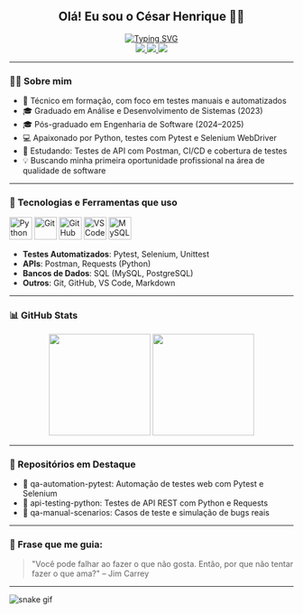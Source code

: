 <h2 align="center"><strong>Olá! Eu sou o César Henrique 👨‍💻</strong></h2>

<div align="center">
  <a href="https://git.io/typing-svg">
    <img src="https://readme-typing-svg.demolab.com?font=Fira+Code&weight=500&size=22&pause=1000&color=00FFD5&center=true&vCenter=true&random=false&width=700&lines=T%C3%A9cnico+em+formac%C3%A3o+com+foco+em+Python+e+Automatiza%C3%A7%C3%A3o+de+Testes+de+Software" alt="Typing SVG">
  </a>
</div>

<div align="center">
  <a href="https://www.instagram.com/cesar.h.dasilva/" target="_blank">
    <img src="https://img.shields.io/badge/Instagram-E4405F?style=for-the-badge&logo=instagram&logoColor=white">
  </a>
  <a href="https://www.linkedin.com/in/devcesarhsilva/" target="_blank">
    <img src="https://img.shields.io/badge/LinkedIn-0077B5?style=for-the-badge&logo=linkedin&logoColor=white">
  </a>
  <a href="mailto:cesar.h.dev.python@gmail.com" target="_blank">
    <img src="https://img.shields.io/badge/Gmail-D14836?style=for-the-badge&logo=gmail&logoColor=white">
  </a>
</div>

---

### 👨‍🎓 Sobre mim

- 📍 Técnico em formação, com foco em testes manuais e automatizados
- 🎓 Graduado em Análise e Desenvolvimento de Sistemas (2023)
- 🎓 Pós-graduado em Engenharia de Software (2024–2025)
- 💻 Apaixonado por Python, testes com Pytest e Selenium WebDriver
- 🧠 Estudando: Testes de API com Postman, CI/CD e cobertura de testes
- 💡 Buscando minha primeira oportunidade profissional na área de qualidade de software

---

### 🚀 Tecnologias e Ferramentas que uso

<div>
  <img src="https://cdn.jsdelivr.net/gh/devicons/devicon/icons/python/python-original.svg" alt="Python" width="40" height="40"/>
  <img src="https://cdn.jsdelivr.net/gh/devicons/devicon/icons/git/git-original.svg" alt="Git" width="40" height="40"/>
  <img src="https://cdn.jsdelivr.net/gh/devicons/devicon/icons/github/github-original.svg" alt="GitHub" width="40" height="40"/>
  <img src="https://cdn.jsdelivr.net/gh/devicons/devicon/icons/vscode/vscode-original.svg" alt="VS Code" width="40" height="40"/>
  <img src="https://cdn.jsdelivr.net/gh/devicons/devicon/icons/mysql/mysql-original-wordmark.svg" alt="MySQL" width="40" height="40"/>
</div>

- **Testes Automatizados**: Pytest, Selenium, Unittest  
- **APIs**: Postman, Requests (Python)  
- **Bancos de Dados**: SQL (MySQL, PostgreSQL)  
- **Outros**: Git, GitHub, VS Code, Markdown

---

### 📊 GitHub Stats

<div align="center">
  <img height="180em" src="https://github-readme-stats.vercel.app/api?username=cesardevpython&show_icons=true&theme=tokyonight&locale=pt-br"/>
  <img height="180em" src="https://github-readme-stats.vercel.app/api/top-langs/?username=cesardevpython&layout=compact&theme=tokyonight"/>
</div>

---

### 📌 Repositórios em Destaque

- 🔹 qa-automation-pytest: Automação de testes web com Pytest e Selenium  
- 🔹 api-testing-python: Testes de API REST com Python e Requests  
- 🔹 qa-manual-scenarios: Casos de teste e simulação de bugs reais

---

### 📢 Frase que me guia:

> "Você pode falhar ao fazer o que não gosta. Então, por que não tentar fazer o que ama?" – Jim Carrey

---

<picture align="center">
  <source media="(prefers-color-scheme: dark)" srcset="https://raw.githubusercontent.com/cesardevpython/cesardevpython/output/github-contribution-grid-snake-dark.svg">
  <source media="(prefers-color-scheme: light)" srcset="https://raw.githubusercontent.com/cesardevpython/cesardevpython/output/github-contribution-grid-snake-dark.svg">
  
</picture>

![snake gif](https://github.com/cesardevpython/cesardevpython/blob/output/github-contribution-grid-snake.svg)
